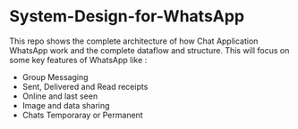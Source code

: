 # System-Design-for-WhatsApp
This repo shows the complete architecture of how Chat Application WhatsApp work and the complete dataflow and structure.
This will focus on some key features of WhatsApp like : 
- Group Messaging
- Sent, Delivered and Read receipts
- Online and last seen
- Image and data sharing
- Chats Temporaray or Permanent
